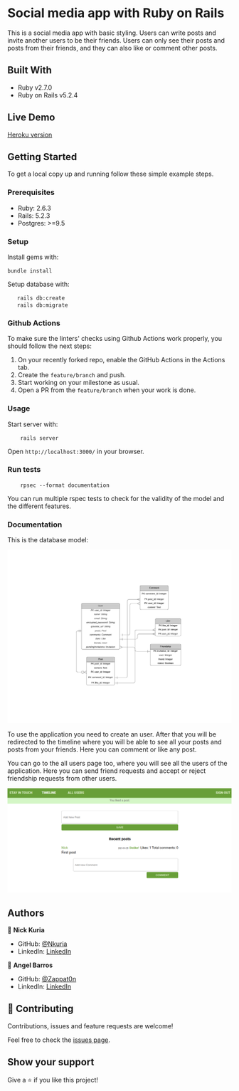 # Social media app with Ruby on Rails

This is a social media app with basic styling.
Users can write posts and invite another users to be their friends.
Users can only see their posts and posts from their friends, and they can also like or comment other posts.

## Built With

- Ruby v2.7.0
- Ruby on Rails v5.2.4

## Live Demo

[Heroku version](https://secret-beach-83312.herokuapp.com/)

## Getting Started

To get a local copy up and running follow these simple example steps.

### Prerequisites

- Ruby: 2.6.3
- Rails: 5.2.3
- Postgres: >=9.5

### Setup

Install gems with:

```
bundle install
```

Setup database with:

```
   rails db:create
   rails db:migrate
```

### Github Actions

To make sure the linters' checks using Github Actions work properly, you should follow the next steps:

1. On your recently forked repo, enable the GitHub Actions in the Actions tab.
2. Create the `feature/branch` and push.
3. Start working on your milestone as usual.
4. Open a PR from the `feature/branch` when your work is done.


### Usage

Start server with:

```
    rails server
```

Open `http://localhost:3000/` in your browser.

### Run tests

```
    rpsec --format documentation
```

You can run multiple rspec tests to check for the validity of the model and the different features.

### Documentation

This is the database model:

![Database model](./docs/ERD.jpeg)

To use the application you need to create an user.
After that you will be redirected to the timeline where you will be able to see all your posts and posts from your friends.
Here you can comment or like any post.

You can go to the all users page too, where you will see all the users of the application.
Here you can send friend requests and accept or reject friendship requests from other users.

![Screenshot](./app/assets/images/screenshot.png)

## Authors

👤 **Nick Kuria**
- GitHub: [@Nkuria](https://github.com/Nkuria)
- LinkedIn: [LinkedIn](https://www.linkedin.com/in/nkuria)

👤 **Angel Barros**

- GitHub: [@Zappat0n](https://github.com/Zappat0n)
- LinkedIn: [LinkedIn](https://www.linkedin.com/in/angel-barros/)

## 🤝 Contributing

Contributions, issues and feature requests are welcome!

Feel free to check the [issues page](issues/).

## Show your support

Give a ⭐️ if you like this project!

